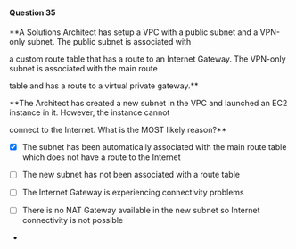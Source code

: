 #### Question  35


**A Solutions Architect has setup a VPC with a public subnet and a VPN-only subnet. The public subnet is associated with

a custom route table that has a route to an Internet Gateway. The VPN-only subnet is associated with the main route

table and has a route to a virtual private gateway.**


**The Architect has created a new subnet in the VPC and launched an EC2 instance in it. However, the instance cannot

connect to the Internet. What is the MOST likely reason?**


- [x] The subnet has been automatically associated with the main route table which does not have a route to the Internet


- [ ] The new subnet has not been associated with a route table


- [ ] The Internet Gateway is experiencing connectivity problems


- [ ] There is no NAT Gateway available in the new subnet so Internet connectivity is not possible


*